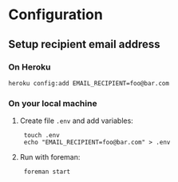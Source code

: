 # Configuration
## Setup recipient email address
### On Heroku
	heroku config:add EMAIL_RECIPIENT=foo@bar.com
### On your local machine
1. Create file ```.env``` and add variables:
	
		touch .env
		echo "EMAIL_RECIPIENT=foo@bar.com" > .env
		
2. Run with foreman:

		foreman start